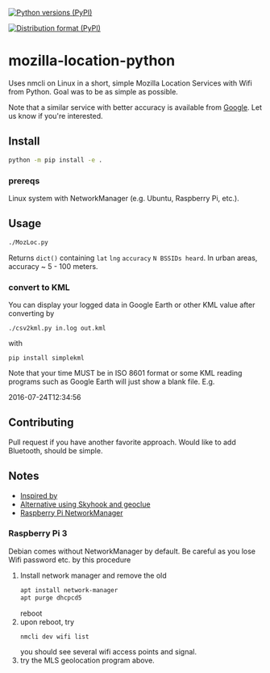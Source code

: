 [![Python versions (PyPI)](https://img.shields.io/pypi/pyversions/mozilla-location-python.svg)](https://pypi.python.org/pypi/mozilla-location-python)

[![Distribution format (PyPI)](https://img.shields.io/pypi/format/mozilla-location-python.svg)](https://pypi.python.org/pypi/mozilla-location-python)

# mozilla-location-python
Uses nmcli on Linux in a short, simple Mozilla Location Services with Wifi from Python.
Goal was to be as simple as possible.

Note that a similar service with better accuracy is available from [Google](https://developers.google.com/maps/documentation/geolocation/intro).
Let us know if you're interested.

## Install
```sh
python -m pip install -e .
```

### prereqs
Linux system with NetworkManager (e.g. Ubuntu, Raspberry Pi, etc.).



## Usage
```sh
./MozLoc.py
```

Returns `dict()` containing `lat` `lng` `accuracy` `N BSSIDs heard`.
In urban areas, accuracy ~ 5 - 100 meters.


### convert to KML
You can display your logged data in Google Earth or other KML value after converting by

    ./csv2kml.py in.log out.kml

with

    pip install simplekml
    
Note that your time MUST be in ISO 8601 format or some KML reading programs such as Google Earth will just show a blank file.
E.g.

2016-07-24T12:34:56


## Contributing
Pull request if you have another favorite approach.
Would like to add Bluetooth, should be simple.


## Notes

* [Inspired by](https://github.com/flyinva/mozlosh)
* [Alternative using Skyhook and geoclue](https://github.com/scivision/python-geoclue)
* [Raspberry Pi NetworkManager](https://raspberrypi.stackexchange.com/a/73816)

### Raspberry Pi 3
Debian comes without NetworkManager by default.
Be careful as you lose Wifi password etc. by this procedure

1. Install network manager and remove the old
   ```sh
   apt install network-manager
   apt purge dhcpcd5
   ```
   reboot
2. upon reboot, try
   ```sh
   nmcli dev wifi list
   ```
   you should see several wifi access points and signal.
3. try the MLS geolocation program above.

